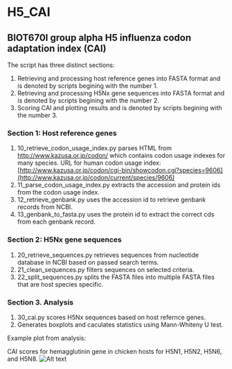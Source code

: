 # H5_CAI
## BIOT670I group alpha H5 influenza codon adaptation index (CAI)

The script has three distinct sections:

1. Retrieving and processing host reference genes into FASTA format and is denoted by scripts begining with the number 1.
2. Retrieving and processing H5Nx gene sequences into FASTA format and is denoted by scripts begining with the number 2.
3. Scoring CAI and plotting results  and is denoted by scripts begining with the number 3.

### Section 1: Host reference genes
1. 10_retrieve_codon_usage_index.py parses HTML from http://www.kazusa.or.jp/codon/ which contains codon usage indexes for many species. 
URL for human codon usage index: [http://www.kazusa.or.jp/codon/cgi-bin/showcodon.cgi?species=9606](http://www.kazusa.or.jp/codon/current/species/9606)
2. 11_parse_codon_usage_index.py extracts the accession and protein ids from the codon usage index.
3. 12_retrieve_genbank.py uses the accession id to retrieve genbank records from NCBI.
4. 13_genbank_to_fasta.py uses the protein id to extract the correct cds from each genbank record.

### Section 2: H5Nx gene sequences
1. 20_retrieve_sequences.py retrieves sequences from nucleotide database in NCBI based on passed search terms.
2. 21_clean_sequences.py filters sequences on selected criteria.
3. 22_split_sequences.py splits the FASTA files into multiple FASTA files that are host species specific.

### Section 3. Analysis
1. 30_cai.py scores H5Nx sequences based on host refernce genes.
2. Generates boxplots and caculates statistics using Mann-Whiteny U test.

Example plot from analysis:

CAI scores for hemagglutinin gene in chicken hosts for H5N1, H5N2, H5N6, and H5N8.
![Alt text](./data/plots/chicken_strain_to_chicken_host.jpeg)